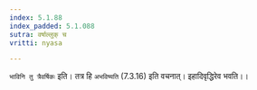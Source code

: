 ```yaml
---
index: 5.1.88
index_padded: 5.1.088
sutra: वर्षाल्लुक् च
vritti: nyasa

---
```

`भाविनि तु त्रैवर्षिकः` इति। तत्र हि `अभविष्यति` (7.3.16) इति वचनात्। इहादिवृद्धिरेव भवति।।